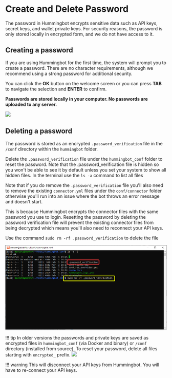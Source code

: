 # Create and Delete Password

The password in Hummingbot encrypts sensitive data such as API keys, secret keys, and wallet private keys. For security reasons, the password is only stored locally in encrypted form, and we do not have access to it.

## Creating a password

If you are using Hummingbot for the first time, the system will prompt you to create a password. There are no character requirements, although we recommend using a strong password for additional security.

You can click the **OK** button on the welcome screen or you can press **TAB** to navigate the selection and **ENTER** to confirm.

**Passwords are stored locally in your computer. No passwords are uploaded to any server.**

![](/assets/img/welcome.gif)

## Deleting a password

The password is stored as an encrypted `.password_verification` file in the `/conf` directory within the `hummingbot` folder.

Delete the `.password_verification` file under the `hummingbot_conf` folder to reset the password. Note that the .password_verification file is hidden so you won't be able to see it by default unless you set your system to show all hidden files. In the terminal use the `ls -a` command to list all files

Note that if you do remove the `.password_verification` file you'll also need to remove the existing `connector.yml` files under the `conf/connector` folder otherwise you'll run into an issue where the bot throws an error message and doesn't start. 

This is because Hummingbot encrypts the connector files with the same password you use to login. Resetting the password by deleting the password verification file will prevent the existing connector files from being decrypted which means you'll also need to reconnect your API keys. 

Use the command ```sudo rm -rf .password_verification``` to delete the file

![password](../assets/img/password.png)

!!! tip
    In older versions the passwords and private keys are saved as encrypted files in `hummingbot_conf` (via Docker and binary) or `/conf` directory (installed from source). To reset your password, delete all files starting with `encrypted_` prefix.
    ![](/assets/img/encrypted_files.png)

!!! warning
    This will disconnect your API keys from Hummingbot. You will have to re-connect your API keys.
